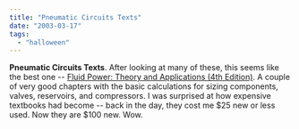 ```yaml
---
title: "Pneumatic Circuits Texts"
date: "2003-03-17"
tags: 
  - "halloween"
---
```


**Pneumatic Circuits Texts**. After looking at many of these, this seems like the best one -- [Fluid Power: Theory and Applications (4th Edition)](http://www.amazon.com/exec/obidos/tg/detail/-/0137555881/qid=1047928378/sr=8-1/ref=sr_8_1/103-9976079-5886236?v=glance&s=books&n=507846). A couple of very good chapters with the basic calculations for sizing components, valves, reservoirs, and compressors. I was surprised at how expensive textbooks had become -- back in the day, they cost me $25 new or less used. Now they are $100 new. Wow.
